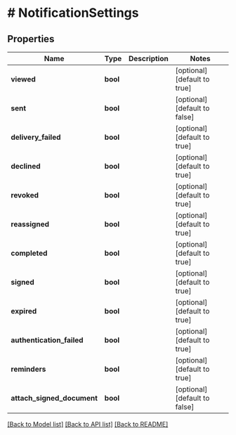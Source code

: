 # # NotificationSettings

## Properties

Name | Type | Description | Notes
------------ | ------------- | ------------- | -------------
**viewed** | **bool** |  | [optional] [default to true]
**sent** | **bool** |  | [optional] [default to false]
**delivery_failed** | **bool** |  | [optional] [default to true]
**declined** | **bool** |  | [optional] [default to true]
**revoked** | **bool** |  | [optional] [default to true]
**reassigned** | **bool** |  | [optional] [default to true]
**completed** | **bool** |  | [optional] [default to true]
**signed** | **bool** |  | [optional] [default to true]
**expired** | **bool** |  | [optional] [default to true]
**authentication_failed** | **bool** |  | [optional] [default to true]
**reminders** | **bool** |  | [optional] [default to true]
**attach_signed_document** | **bool** |  | [optional] [default to false]

[[Back to Model list]](../../README.md#models) [[Back to API list]](../../README.md#endpoints) [[Back to README]](../../README.md)
